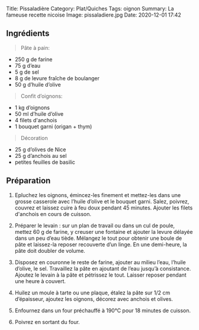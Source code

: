Title: Pissaladière
Category: Plat/Quiches
Tags: oignon
Summary: La fameuse recette nicoise
Image: pissaladiere.jpg
Date: 2020-12-01 17:42

## Ingrédients

> Pâte à pain:

- 250 g de farine
- 75 g d’eau
- 5 g de sel
- 8 g de levure fraîche de boulanger
- 50 g d’huile d’olive

> Confit d’oignons:

- 1 kg d’oignons
- 50 ml d’huile d’olive
- 4 filets d'anchois 
- 1 bouquet garni (origan + thym)

> Décoration

- 25 g d’olives de Nice
- 25 g d’anchois au sel
- petites feuilles de basilic

## Préparation
1. Epluchez les oignons, émincez-les finement et mettez-les dans une grosse casserole avec l’huile d’olive et le bouquet garni. Salez, poivrez, couvrez et laissez cuire à feu doux pendant 45 minutes. Ajouter les filets d'anchois en cours de cuisson.

2. Préparer le levain : sur un plan de travail ou dans un cul de poule, mettez 60 g de farine, y creuser une fontaine et ajouter la levure délayée dans un peu d’eau tiède. Mélangez le tout pour obtenir une boule de pâte et laissez-la reposer recouverte d’un linge. En une demi-heure, la pâte doit doubler de volume.

3. Disposez en couronne le reste de farine, ajouter au milieu l’eau, l’huile d’olive, le sel. Travaillez la pâte en ajoutant de l’eau jusqu’à consistance. Ajoutez le levain à la pâte et pétrissez le tout. Laisser reposer pendant une heure à couvert.

4. Huilez un moule à tarte ou une plaque, étalez la pâte sur 1/2 cm d’épaisseur, ajoutez les oignons, décorez avec anchois et olives.

5. Enfournez dans un four préchauffé à 190°C pour 18 minutes de cuisson.

6. Poivrez en sortant du four.

